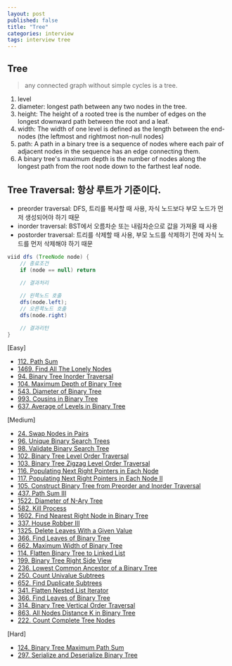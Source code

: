 ```yaml
---
layout: post
published: false
title: "Tree"
categories: interview
tags: interview tree
---
```


## Tree
> any connected graph without simple cycles is a tree.

1. level
2. diameter: longest path between any two nodes in the tree. 
3. height: The height of a rooted tree is the number of edges on the longest downward path between the root and a leaf.
4. width: The width of one level is defined as the length between the end-nodes (the leftmost and rightmost non-null nodes)
5. path: A path in a binary tree is a sequence of nodes where each pair of adjacent nodes in the sequence has an edge connecting them.
6. A binary tree's maximum depth is the number of nodes along the longest path from the root node down to the farthest leaf node.

## Tree Traversal: 항상 루트가 기준이다.
- preorder traversal: DFS, 트리를 복사할 때 사용, 자식 노드보다 부모 노드가 먼저 생성되어야 하기 때문
- inorder traversal: BST에서 오름차순 또는 내림차순으로 값을 가져올 때 사용
- postorder traversal: 트리를 삭제할 때 사용, 부모 노드를 삭제하기 전에 자식 노드를 먼저 삭제해야 하기 때문

```java
viid dfs (TreeNode node) {
    // 종료조건
    if (node == null) return
    
    // 결과처리

    // 왼쪽노드 호출
    dfs(node.left);
    // 오른쪽노드 호출
    dfs(node.right)

    // 결과리턴
}
```

[Easy]
- [112. Path Sum](/interview/2023/05/22/path-sum/)
- [1469. Find All The Lonely Nodes](/interview/2023/04/19/find-all-the-lonely-nodes/)
- [94. Binary Tree Inorder Traversal](/interview/2023/05/22/binary-tree-inorder-traversal/)
- [104. Maximum Depth of Binary Tree](/interview/2023/05/22/maximum-depth-of-binary-tree/)
- [543. Diameter of Binary Tree](/interview/2023/05/22/diameter-of-binary-tree/)
- [993. Cousins in Binary Tree](/interview/2023/05/22/cousins-in-binary-tree/)
- [637. Average of Levels in Binary Tree](/interview/2023/05/25/average-of-levels-in-binary-tree/)

[Medium]
- [24. Swap Nodes in Pairs](/interview/2023/05/22/swap-nodes-in-pairs)
- [96. Unique Binary Search Trees](/interview/2023/05/22/unique-binary-search-trees/)
- [98. Validate Binary Search Tree](/interview/2023/05/22/validate-binary-search-tree/)
- [102. Binary Tree Level Order Traversal](/interview/2023/05/22/binary-tree-level-order-traversal/)
- [103. Binary Tree Zigzag Level Order Traversal](/interview/2023/04/13/binary-tree-zigzag-level-order-traversal/)
- [116. Populating Next Right Pointers in Each Node](/interview/2023/05/22/populating-next-right-pointers-in-each-node/)
- [117. Populating Next Right Pointers in Each Node II](/interview/2023/05/22/populating-next-right-pointers-in-each-node-ii/)
- [105. Construct Binary Tree from Preorder and Inorder Traversal](/interview/2023/04/11/construct-binary-tree-from-preorder-and-inorder-traversal/)
- [437. Path Sum III](/interview/2023/05/22/path-sum-iii/)
- [1522. Diameter of N-Ary Tree](/interview/2023/05/22/diameter-of-n-ary-tree/)
- [582. Kill Process](/interview/2023/05/22/kill-process/)
- [1602. Find Nearest Right Node in Binary Tree](/interview/2023/05/22/find-nearest-right-node-in-binary-tree/)
- [337. House Robber III](/interview/2023/05/22/house-robber-iii/)
- [1325. Delete Leaves With a Given Value](/interview/2023/05/22/delete-leaves-with-a-given-value/)
- [366. Find Leaves of Binary Tree](/interview/2023/05/22/find-leaves-of-binary-tree/)
- [662. Maximum Width of Binary Tree](/interview/2023/04/11/maximum-width-of-binary-tree/)
- [114. Flatten Binary Tree to Linked List](/interview/2023/05/22/flatten-binary-tree-to-linked-list/)
- [199. Binary Tree Right Side View](/interview/2023/05/22/binary-tree-right-side-view/)
- [236. Lowest Common Ancestor of a Binary Tree](/interview/2023/05/22/lowest-common-ancestor-of-a-binary-tree/)
- [250. Count Univalue Subtrees](/interview/2023/05/22/count-univalue-subtrees/)
- [652. Find Duplicate Subtrees](/interview/2023/05/22/find-duplicate-subtrees/)
- [341. Flatten Nested List Iterator](/interview/2023/05/22/flatten-nested-list-iterator/)
- [366. Find Leaves of Binary Tree](/interview/2023/05/22/find-leaves-of-binary-tree/)
- [314. Binary Tree Vertical Order Traversal](/interview/2023/05/22/binary-tree-vertical-order-traversal/)
- [863. All Nodes Distance K in Binary Tree](/interview/2023/05/23/all-nodes-distance-k-in-binary-tree/)
- [222. Count Complete Tree Nodes](/interview/2023/05/30//count-complete-tree-nodes/)

[Hard]
- [124. Binary Tree Maximum Path Sum](/interview/2023/05/22/binary-tree-maximum-path-sum/)
- [297. Serialize and Deserialize Binary Tree](/interview/2023/05/22/serialize-and-deserialize-binary-tree/)